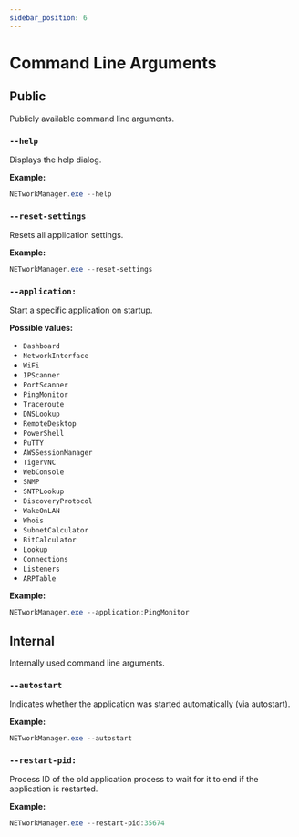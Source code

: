 ```yaml
---
sidebar_position: 6
---
```


# Command Line Arguments

## Public

Publicly available command line arguments.

### `--help`

Displays the help dialog.

**Example:**

```PowerShell
NETworkManager.exe --help
```

### `--reset-settings`

Resets all application settings.

**Example:**

```PowerShell
NETworkManager.exe --reset-settings
```

### `--application:`

Start a specific application on startup.

**Possible values:**

- `Dashboard`
- `NetworkInterface`
- `WiFi`
- `IPScanner`
- `PortScanner`
- `PingMonitor`
- `Traceroute`
- `DNSLookup`
- `RemoteDesktop`
- `PowerShell`
- `PuTTY`
- `AWSSessionManager`
- `TigerVNC`
- `WebConsole`
- `SNMP`
- `SNTPLookup`
- `DiscoveryProtocol`
- `WakeOnLAN`
- `Whois`
- `SubnetCalculator`
- `BitCalculator`
- `Lookup`
- `Connections`
- `Listeners`
- `ARPTable`

**Example:**

```PowerShell
NETworkManager.exe --application:PingMonitor
```

## Internal

Internally used command line arguments.

### `--autostart`

Indicates whether the application was started automatically (via autostart).

**Example:**

```PowerShell
NETworkManager.exe --autostart
```

### `--restart-pid:`

Process ID of the old application process to wait for it to end if the application is restarted.

**Example:**

```PowerShell
NETworkManager.exe --restart-pid:35674
```
